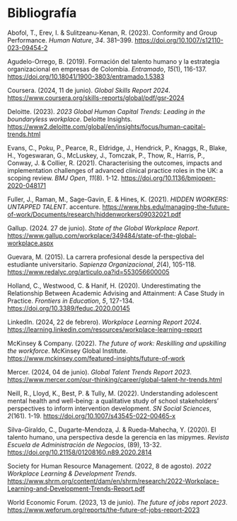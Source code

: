 # Bibliografía

Abofol, T., Erev, I. & Sulitzeanu-Kenan, R. (2023). Conformity and Group Performance. *Human Nature*, *34*. 381–399. https://doi.org/10.1007/s12110-023-09454-2

Agudelo-Orrego, B. (2019). Formación del talento humano y la estrategia organizacional en empresas de Colombia. *Entramado*, *15*(1), 116-137. https://doi.org/10.18041/1900-3803/entramado.1.5383

Coursera. (2024, 11 de junio). *Global Skills Report 2024*. https://www.coursera.org/skills-reports/global/pdf/gsr-2024 

Deloitte. (2023). *2023 Global Human Capital Trends: Leading in the boundaryless workplace*. Deloitte Insights. https://www2.deloitte.com/global/en/insights/focus/human-capital-trends.html

Evans, C., Poku, P., Pearce, R., Eldridge, J., Hendrick, P., Knaggs, R., Blake, H., Yogeswaran, G., McLuskey, J., Tomczak, P., Thow, R., Harris, P., Conway, J. & Collier, R. (2021). Characterising the outcomes, impacts and implementation challenges of advanced clinical practice roles in the UK: a scoping review. *BMJ Open*, *11*(8). 1-12. https://doi.org/10.1136/bmjopen-2020-048171

Fuller, J., Raman, M., Sage-Gavin, E. & Hines, K. (2021). *HIDDEN WORKERS: UNTAPPED TALENT*. accenture. https://www.hbs.edu/managing-the-future-of-work/Documents/research/hiddenworkers09032021.pdf

Gallup. (2024. 27 de junio). *State of the Global Workplace Report*. https://www.gallup.com/workplace/349484/state-of-the-global-workplace.aspx

Guevara, M. (2015). La carrera profesional desde la perspectiva del estudiante universitario. *Sapienza Organizacional*, *2*(4), 105-118. https://www.redalyc.org/articulo.oa?id=553056600005

Holland, C., Westwood, C. & Hanif, H. (2020). Underestimating the Relationship Between Academic Advising and Attainment: A Case Study in Practice. *Frontiers in Education*, *5*, 127-134. https://doi.org/10.3389/feduc.2020.00145

LinkedIn. (2024, 22 de febrero). *Workplace Learning Report 2024*. https://learning.linkedin.com/resources/workplace-learning-report 

McKinsey & Company. (2022). *The future of work: Reskilling and upskilling the workforce*. McKinsey Global Institute. https://www.mckinsey.com/featured-insights/future-of-work

Mercer. (2024, 04 de junio). *Global Talent Trends Report 2023*. https://www.mercer.com/our-thinking/career/global-talent-hr-trends.html

Neill, R., Lloyd, K., Best, P. & Tully, M. (2022). Understanding adolescent mental health and well-being: a qualitative study of school stakeholders’ perspectives to inform intervention development. *SN Social Sciences*, *2*(161). 1-19. https://doi.org/10.1007/s43545-022-00465-x

Silva-Giraldo, C., Dugarte-Mendoza, J. & Rueda-Mahecha, Y.  (2020). El talento humano, una perspectiva desde la gerencia en las mipymes. *Revista Escuela de Administración de Negocios*,  (89), 13-32. https://doi.org/10.21158/01208160.n89.2020.2814

Society for Human Resource Management. (2022, 8 de agosto). *2022 Workplace Learning & Development Trends*. https://www.shrm.org/content/dam/en/shrm/research/2022-Workplace-Learning-and-Development-Trends-Report.pdf 

World Economic Forum. (2023, 13 de junio). *The future of jobs report 2023*. https://www.weforum.org/reports/the-future-of-jobs-report-2023

